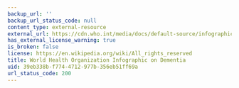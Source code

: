 ```yaml
---
backup_url: ''
backup_url_status_code: null
content_type: external-resource
external_url: https://cdn.who.int/media/docs/default-source/infographics-pdf/dementia/dementia-symptoms.pdf?sfvrsn=7ef38c21_2
has_external_license_warning: true
is_broken: false
license: https://en.wikipedia.org/wiki/All_rights_reserved
title: World Health Organization Infographic on Dementia
uid: 39eb338b-f774-4712-977b-356eb51ff69a
url_status_code: 200
---
```

